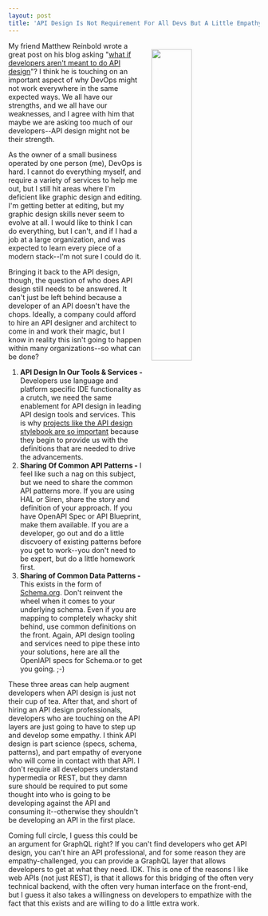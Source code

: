 ```yaml
---
layout: post
title: 'API Design Is Not Requirement For All Devs But A Little Empathy Should Be'
---
```

<p><img style="padding: 15px;" src="https://s3.amazonaws.com/kinlane-productions/bw-icons/bw-design-empathy.png" alt="" width="40%" align="right" /></p>
<p>My friend Matthew Reinbold wrote a great post on his blog asking "<a href="http://voxpop.co/go.cfm?article=What_if_Developers_Arent_Meant_to_Do_API_Design">what if developers aren't meant to do API design</a>"? I think he is touching on an important aspect of why DevOps might not work everywhere in the same expected ways. We all have our strengths, and we all have our weaknesses, and I agree with him that maybe we are asking too much of our developers--API design might not be their strength.&nbsp;</p>
<p>As the owner of a small business operated by one person (me), DevOps is hard. I cannot do everything myself, and require a variety of services to help me out, but I still hit areas where I'm deficient like graphic design and editing. I'm getting better at editing, but my graphic design skills never seem to evolve at all. I would like to think I can do everything, but I can't, and if I had a job at a large organization, and was expected to learn every piece of a modern stack--I'm not sure I could do it.</p>
<p>Bringing it back to the API design, though, the question of who does API design still needs to be answered. It can't just be left behind because a developer of an API doesn't have the chops. Ideally, a company could afford to hire an API designer and architect to come in and work their magic, but I know in&nbsp;reality this isn't going to happen within many organizations--so what can be done?</p>
<ol>
<li><strong>API Design In Our Tools &amp; Services -</strong> Developers use language and platform specific&nbsp;IDE functionality as a crutch, we need the same enablement for API design in leading API design tools and services. This is why <a href="http://apievangelist.com/2016/09/12/api-stylebook-a-collections-of-resources-for-api-designers/">projects like the API design stylebook are so important</a>&nbsp;because they begin to provide us with the definitions that are needed to drive the advancements.</li>
<li><strong>Sharing Of Common API Patterns -</strong> I feel like such a nag on this subject, but we need to share the common API patterns more. If you are using HAL or Siren, share the story and definition of your approach. If you have OpenAPI Spec or API Blueprint, make them available. If you are a developer, go out and do a little discvoery of existing patterns before you get to work--you don't need to be expert, but do a little homework first.</li>
<li><strong>Sharing of Common Data Patterns -</strong> This exists in the form of <a href="http://schema.org/">Schema.org</a>. Don't reinvent the wheel when it comes to your underlying schema. Even if you are mapping to completely whacky shit behind, use common definitions on the front. Again, API design tooling and services need to pipe these into your solutions, here are all the OpenlAPI specs for Schema.or to get you going. ;-)</li>
</ol>
<p>These three areas can help augment developers when API design is just not their cup of tea. After that, and short of hiring an API design professionals, developers who are touching on the API layers are just going to have to step up and develop some empathy. I think API design is part science (specs, schema, patterns), and part empathy of everyone who will come in contact with that API. I don't require all developers understand hypermedia or REST, but they damn sure should be required to put some thought into who is going to be developing against the API and consuming it--otherwise they shouldn't be developing an API in the first place.</p>
<p>Coming full circle, I guess this could be an argument for GraphQL right? If you can't find developers who get API design, you can't hire an API professional, and for some reason they are empathy-challenged, you can provide a GraphQL layer that allows developers to get at what they need. IDK. This is one of the reasons I like web APIs (not just REST), is that it allows for this bridging of the often very technical backend, with the often very human interface on the front-end, but I guess it also takes a willingness on developers to empathize with the fact that this exists and are willing to do a little extra work.</p>